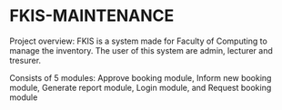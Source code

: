 # FKIS-MAINTENANCE

Project overview:
FKIS is a system made for Faculty of Computing to manage the inventory. The user of this system are admin, lecturer and tresurer.

Consists of 5 modules:
Approve booking module,
Inform new booking module,
Generate report module,
Login module, and
Request booking module
